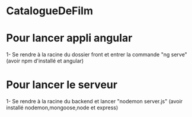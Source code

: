 # CatalogueDeFilm

# Pour lancer appli angular 

1- Se rendre à la racine du dossier front et entrer la commande "ng serve" (avoir npm d'installé et angular)

# Pour lancer le serveur 

1- Se rendre à la racine du backend et lancer "nodemon server.js" (avoir installé nodemon,mongoose,node et express)
